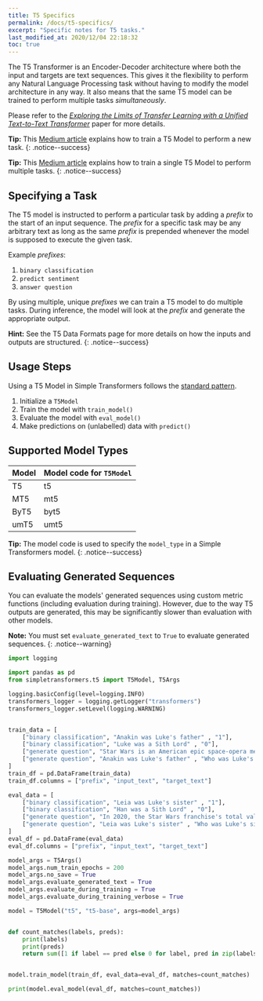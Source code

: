 ```yaml
---
title: T5 Specifics
permalink: /docs/t5-specifics/
excerpt: "Specific notes for T5 tasks."
last_modified_at: 2020/12/04 22:18:32
toc: true
---
```


The T5 Transformer is an Encoder-Decoder architecture where both the input and targets are text sequences. This gives it the flexibility to perform any Natural Language Processing task without having to modify the model architecture in any way. It also means that the same T5 model can be trained to perform multiple tasks *simultaneously*.

Please refer to the *[Exploring the Limits of Transfer Learning with a Unified Text-to-Text Transformer](https://arxiv.org/abs/1910.10683)* paper for more details.

**Tip:** This [Medium article](https://towardsdatascience.com/asking-the-right-questions-training-a-t5-transformer-model-on-a-new-task-691ebba2d72c?source=friends_link&sk=9f88c539546eca32b702cc0243abd0dd) explains how to train a T5 Model to perform a new task.
{: .notice--success}

**Tip:** This [Medium article](https://towardsdatascience.com/the-guide-to-multi-tasking-with-the-t5-transformer-90c70a08837b?source=friends_link&sk=ffe37deefa8dd4158f3f76e3dd46cf11) explains how to train a single T5 Model to perform multiple tasks.
{: .notice--success}

## Specifying a Task

The T5 model is instructed to perform a particular task by adding a *prefix* to the start of an input sequence. The *prefix* for a specific task may be any arbitrary text as long as the same *prefix* is prepended whenever the model is supposed to execute the given task.

Example *prefixes*:

1. `binary classification`
2. `predict sentiment`
3. `answer question`

By using multiple, unique *prefixes* we can train a T5 model to do multiple tasks. During inference, the model will look at the *prefix* and generate the appropriate output.

**Hint:** See the T5 Data Formats page for more details on how the inputs and outputs are structured.
{: .notice--success}

## Usage Steps

Using a T5 Model in Simple Transformers follows the [standard pattern](/docs/usage/#task-specific-models).

1. Initialize a `T5Model`
2. Train the model with `train_model()`
3. Evaluate the model with `eval_model()`
4. Make predictions on (unlabelled) data with `predict()`


## Supported Model Types

| Model | Model code for `T5Model` |
|-------|--------------------------|
| T5    | t5                       |
| MT5   | mt5                      |
| ByT5  | byt5                     |
| umT5  | umt5                     |

**Tip:** The model code is used to specify the `model_type` in a Simple Transformers model.
{: .notice--success}


## Evaluating Generated Sequences

You can evaluate the models' generated sequences using custom metric functions (including evaluation during training). However, due to the way T5 outputs are generated, this may be significantly slower than evaluation with other models.

**Note:** You must set `evaluate_generated_text` to `True` to evaluate generated sequences.
{: .notice--warning}

```python
import logging

import pandas as pd
from simpletransformers.t5 import T5Model, T5Args

logging.basicConfig(level=logging.INFO)
transformers_logger = logging.getLogger("transformers")
transformers_logger.setLevel(logging.WARNING)


train_data = [
    ["binary classification", "Anakin was Luke's father" , "1"],
    ["binary classification", "Luke was a Sith Lord" , "0"],
    ["generate question", "Star Wars is an American epic space-opera media franchise created by George Lucas, which began with the eponymous 1977 film and quickly became a worldwide pop-culture phenomenon", "Who created the Star Wars franchise?"],
    ["generate question", "Anakin was Luke's father" , "Who was Luke's father?"],
]
train_df = pd.DataFrame(train_data)
train_df.columns = ["prefix", "input_text", "target_text"]

eval_data = [
    ["binary classification", "Leia was Luke's sister" , "1"],
    ["binary classification", "Han was a Sith Lord" , "0"],
    ["generate question", "In 2020, the Star Wars franchise's total value was estimated at US$70 billion, and it is currently the fifth-highest-grossing media franchise of all time.", "What is the total value of the Star Wars franchise?"],
    ["generate question", "Leia was Luke's sister" , "Who was Luke's sister?"],
]
eval_df = pd.DataFrame(eval_data)
eval_df.columns = ["prefix", "input_text", "target_text"]

model_args = T5Args()
model_args.num_train_epochs = 200
model_args.no_save = True
model_args.evaluate_generated_text = True
model_args.evaluate_during_training = True
model_args.evaluate_during_training_verbose = True

model = T5Model("t5", "t5-base", args=model_args)


def count_matches(labels, preds):
    print(labels)
    print(preds)
    return sum([1 if label == pred else 0 for label, pred in zip(labels, preds)])


model.train_model(train_df, eval_data=eval_df, matches=count_matches)

print(model.eval_model(eval_df, matches=count_matches))

```
